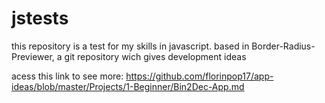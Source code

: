 # jstests
this repository is a test for my skills in javascript. based in Border-Radius-Previewer, a git repository wich gives development ideas

acess this link to see more: 
https://github.com/florinpop17/app-ideas/blob/master/Projects/1-Beginner/Bin2Dec-App.md

